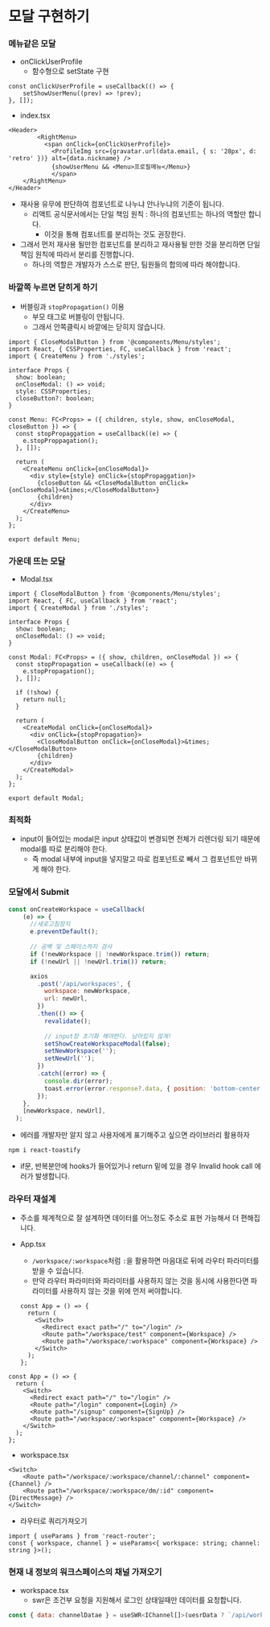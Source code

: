 # 모달 구현하기



### 메뉴같은 모달

- onClickUserProfile
  - 함수형으로 setState 구현

```react
const onClickUserProfile = useCallback(() => {
    setShowUserMenu((prev) => !prev);
}, []);
```

- index.tsx

```react
<Header>
        <RightMenu>
          <span onClick={onClickUserProfile}>
            <ProfileImg src={gravatar.url(data.email, { s: '28px', d: 'retro' })} alt={data.nickname} />
            {showUserMenu && <Menu>프로필메뉴</Menu>}
            </span>
    </RightMenu>
</Header>
```



- 재사용 유무에 판단하여 컴포넌트로 나누냐 안나누냐의 기준이 됩니다.
  - 리액트 공식문서에서는 단일 책임 원칙 : 하나의 컴포넌트는 하나의 역할만 합니다.
    - 이것을 통해 컴포너트를 분리하는 것도 권장한다.
- 그래서 먼저 재사용 될만한 컴포넌트를 분리하고 재사용될 만한 것을 분리하면 단일 책임 원칙에 따라서 분리를 진행합니다.
  - 하나의 역할은 개발자가 스스로 판단, 팀원들의 합의에 따라 해야합니다.



### 바깥쪽 누르면 닫히게 하기

- 버블링과 `stopPropagation()` 이용
  - 부모 태그로 버블링이 안됩니다.
  - 그래서 안쪽클릭시 바깥에는 닫히지 않습니다.

```react
import { CloseModalButton } from '@components/Menu/styles';
import React, { CSSProperties, FC, useCallback } from 'react';
import { CreateMenu } from './styles';

interface Props {
  show: boolean;
  onCloseModal: () => void;
  style: CSSProperties;
  closeButton?: boolean;
}

const Menu: FC<Props> = ({ children, style, show, onCloseModal, closeButton }) => {
  const stopPropaggation = useCallback((e) => {
    e.stopProppagation();
  }, []);

  return (
    <CreateMenu onClick={onCloseModal}>
      <div style={style} onClick={stopPropaggation}>
        {closeButton && <CloseModalButton onClick={onCloseModal}>&times;</CloseModalButton>}
        {children}
      </div>
    </CreateMenu>
  );
};

export default Menu;
```



### 가운데 뜨는 모달

- Modal.tsx

```react
import { CloseModalButton } from '@components/Menu/styles';
import React, { FC, useCallback } from 'react';
import { CreateModal } from './styles';

interface Props {
  show: boolean;
  onCloseModal: () => void;
}

const Modal: FC<Props> = ({ show, children, onCloseModal }) => {
  const stopPropagation = useCallback((e) => {
    e.stopPropagation();
  }, []);

  if (!show) {
    return null;
  }

  return (
    <CreateModal onClick={onCloseModal}>
      <div onClick={stopPropagation}>
        <CloseModalButton onClick={onCloseModal}>&times;</CloseModalButton>
        {children}
      </div>
    </CreateModal>
  );
};

export default Modal;
```



### 최적화

- input이 들어있는 modal은 input 상태값이 변경되면 전체가 리렌더링 되기 때문에 modal를 따로 분리해야 한다.
  - 즉 modal 내부에 input을 넣지말고 따로 컴포넌트로 빼서 그 컴포넌트만 바뀌게 해야 한다.



### 모달에서 Submit

```js
const onCreateWorkspace = useCallback(
    (e) => {
      //새로고침장지
      e.preventDefault();
        
      // 공백 및 스페이스까지 검사  
      if (!newWorkspace || !newWorkspace.trim()) return;
      if (!newUrl || !newUrl.trim()) return;

      axios
        .post('/api/workspaces', {
          workspace: newWorkspace,
          url: newUrl,
        })
        .then(() => {
          revalidate();
          
          // input창 초기화 해야한다. 남아있지 않게!
          setShowCreateWorkspaceModal(false);
          setNewWorkspace('');
          setNewUrl('');
        })
        .catch((error) => {
          console.dir(error);
          toast.error(error.response?.data, { position: 'bottom-center' });
        });
    },
    [newWorkspace, newUrl],
  );
```

- 에러를 개발자만 알지 않고 사용자에게 표기해주고 싶으면 라이브러리 활용하자

```
npm i react-toastify
```



- if문, 반복분안에 hooks가 들어있거나 return 밑에 있을 경우 Invalid hook call 에러가 발생합니다.



### 라우터 재설계

- 주소를 체계적으로 잘 설계하면 데이터를 어느정도 주소로 표현 가능해서 더 편해집니다.

- App.tsx

  - `/workspace/:workspace`처럼 `:`을 활용하면 마음대로 뒤에 라우터 파라미터를 받을 수 있습니다.
  - 만약 라우터 파라미터와 파라미터를 사용하지 않는 것을 동시에 사용한다면 파라미터를 사용하지 않는 것을 위에 먼저 써야합니다.

  ```react
  const App = () => {
    return (
      <Switch>
        <Redirect exact path="/" to="/login" />
        <Route path="/workspace/test" component={Workspace} />
        <Route path="/workspace/:workspace" component={Workspace} />
      </Switch>
    );
  };
  ```

```react
const App = () => {
  return (
    <Switch>
      <Redirect exact path="/" to="/login" />
      <Route path="/login" component={Login} />
      <Route path="/signup" component={SignUp} />
      <Route path="/workspace/:workspace" component={Workspace} />
    </Switch>
  );
};
```

- workspace.tsx

```react
<Switch>
	<Route path="/workspace/:workspace/channel/:channel" component={Channel} />
    <Route path="/workspace/:workspace/dm/:id" component={DirectMessage} />
</Switch>
```

- 라우터로 쿼리가져오기

```react
import { useParams } from 'react-router';
const { workspace, channel } = useParams<{ workspace: string; channel: string }>();
```





### 현재 내 정보의 워크스페이스의 채널 가져오기

- workspace.tsx
  - swr은 조건부 요청을 지원해서 로그인 상태일때만 데이터를 요청합니다.

```js
const { data: channelDatae } = useSWR<IChannel[]>(uesrData ? `/api/workspaces/${workspace}/channels` : null, fetcher);
```

